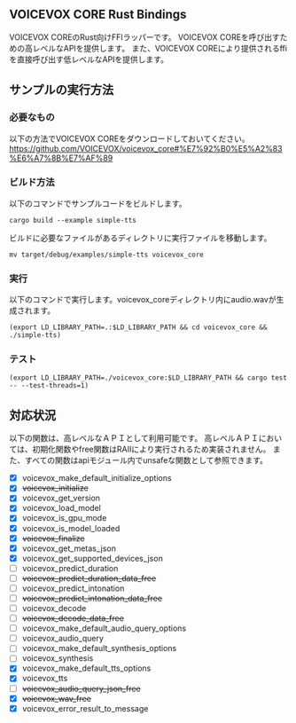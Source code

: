 ## VOICEVOX CORE Rust Bindings

VOICEVOX COREのRust向けFFIラッパーです。
VOICEVOX COREを呼び出すための高レベルなAPIを提供します。
また、VOICEVOX COREにより提供されるffiを直接呼び出す低レベルなAPIを提供します。


## サンプルの実行方法

### 必要なもの

以下の方法でVOICEVOX COREをダウンロードしておいてください。
https://github.com/VOICEVOX/voicevox_core#%E7%92%B0%E5%A2%83%E6%A7%8B%E7%AF%89

### ビルド方法

以下のコマンドでサンプルコードをビルドします。
```
cargo build --example simple-tts
```

ビルドに必要なファイルがあるディレクトリに実行ファイルを移動します。
```
mv target/debug/examples/simple-tts voicevox_core
```

### 実行

以下のコマンドで実行します。voicevox_coreディレクトリ内にaudio.wavが生成されます。
```
(export LD_LIBRARY_PATH=.:$LD_LIBRARY_PATH && cd voicevox_core && ./simple-tts)
```

### テスト

```
(export LD_LIBRARY_PATH=./voicevox_core:$LD_LIBRARY_PATH && cargo test -- --test-threads=1)
```

## 対応状況

以下の関数は、高レベルなＡＰＩとして利用可能です。
高レベルＡＰＩにおいては、初期化関数やfree関数はRAIIにより実行されるため実装されません。
また、すべての関数はapiモジュール内でunsafeな関数として参照できます。

 - [x] voicevox_make_default_initialize_options
 - [x] ~~voicevox_initialize~~
 - [x] voicevox_get_version
 - [x] voicevox_load_model
 - [x] voicevox_is_gpu_mode
 - [x] voicevox_is_model_loaded
 - [x] ~~voicevox_finalize~~
 - [x] voicevox_get_metas_json
 - [x] voicevox_get_supported_devices_json
 - [ ] voicevox_predict_duration
 - [ ] ~~voicevox_predict_duration_data_free~~
 - [ ] voicevox_predict_intonation
 - [ ] ~~voicevox_predict_intonation_data_free~~
 - [ ] voicevox_decode
 - [ ] ~~voicevox_decode_data_free~~
 - [ ] voicevox_make_default_audio_query_options
 - [ ] voicevox_audio_query
 - [ ] voicevox_make_default_synthesis_options
 - [ ] voicevox_synthesis
 - [x] voicevox_make_default_tts_options
 - [x] voicevox_tts
 - [ ] ~~voicevox_audio_query_json_free~~
 - [x] ~~voicevox_wav_free~~
 - [x] voicevox_error_result_to_message
